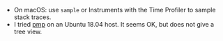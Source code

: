 - On macOS: use `sample` or Instruments with the Time Profiler to sample stack traces.
- I tried [pmp](http://poormansprofiler.org/) on an Ubuntu 18.04 host. It seems OK, but does not give a tree view.
